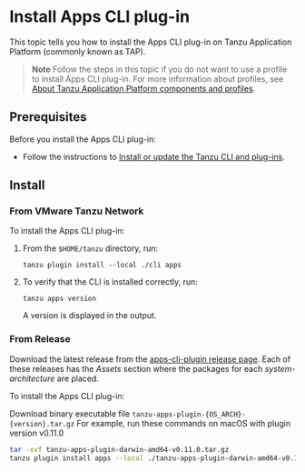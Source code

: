 # Install Apps CLI plug-in

This topic tells you how to install the Apps CLI plug-in on Tanzu Application Platform (commonly known as TAP).

> **Note** Follow the steps in this topic if you do not want to use a profile to install Apps CLI plug-in.
> For more information about profiles, see [About Tanzu Application Platform components and
> profiles](../../about-package-profiles.hbs.md).

## <a id='prereqs'></a>Prerequisites

Before you install the Apps CLI plug-in:

- Follow the instructions to [Install or update the Tanzu CLI and plug-ins](../../install-tanzu-cli.md#cli-and-plugin).

## <a id='Install'></a>Install

### <a id=”from-tap-net”></a>From VMware Tanzu Network

To install the Apps CLI plug-in:

1. From the `$HOME/tanzu` directory, run:

    ```console
    tanzu plugin install --local ./cli apps
    ```

2. To verify that the CLI is installed correctly, run:

    ```console
    tanzu apps version
    ```

    A version is displayed in the output.

### <a id=”from-release”></a>From Release

Download the latest release from the [ apps-cli-plugin release page](https://github.com/vmware-tanzu/apps-cli-plugin/releases/). Each of these releases has the *Assets* section where the packages for each *system-architecture* are placed.

To install the Apps CLI plug-in:

Download binary executable file `tanzu-apps-plugin-{OS_ARCH}-{version}.tar.gz`
For example, run these commands on macOS with plugin version v0.11.0

```bash
tar -xvf tanzu-apps-plugin-darwin-amd64-v0.11.0.tar.gz
tanzu plugin install apps --local ./tanzu-apps-plugin-darwin-amd64-v0.11.0 --version v0.11.0
```
